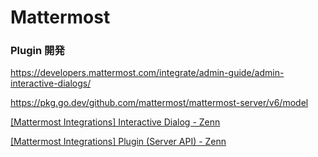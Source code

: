 # Mattermost

### Plugin 開発

https://developers.mattermost.com/integrate/admin-guide/admin-interactive-dialogs/

https://pkg.go.dev/github.com/mattermost/mattermost-server/v6/model

[[Mattermost Integrations] Interactive Dialog - Zenn](https://zenn.dev/kaakaa/articles/qiita-20201216-1e00835dc48652c127d0)

[[Mattermost Integrations] Plugin (Server API) - Zenn](https://zenn.dev/kaakaa/articles/qiita-20201219-1eac2baee4037ce99d41)
